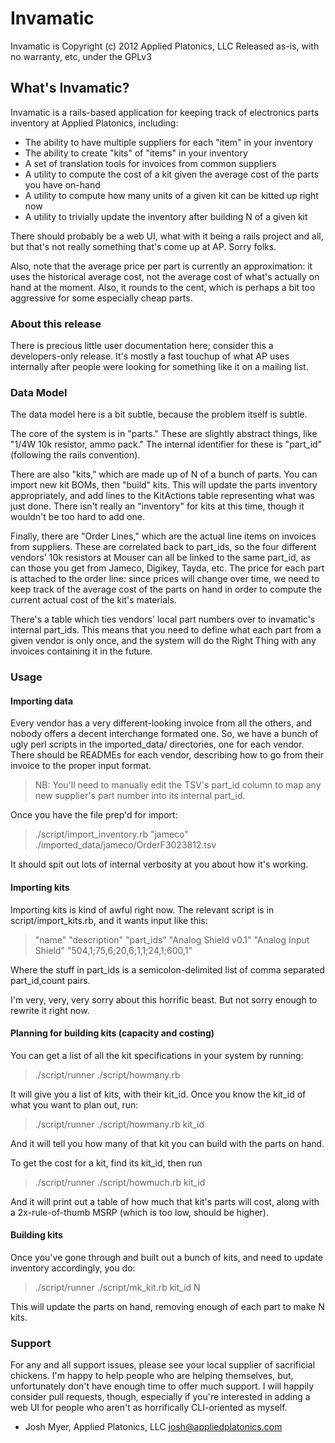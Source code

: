 # Invamatic

Invamatic is Copyright (c) 2012 Applied Platonics, LLC
Released as-is, with no warranty, etc, under the GPLv3

## What's Invamatic?

Invamatic is a rails-based application for keeping track of
electronics parts inventory at Applied Platonics, including:

 * The ability to have multiple suppliers for each "item" in your inventory
 * The ability to create "kits" of "items" in your inventory
 * A set of translation tools for invoices from common suppliers
 * A utility to compute the cost of a kit given the average cost of the parts you have on-hand
 * A utility to compute how many units of a given kit can be kitted up right now
 * A utility to trivially update the inventory after building N of a given kit

There should probably be a web UI, what with it being a rails project
and all, but that's not really something that's come up at AP.  Sorry
folks.

Also, note that the average price per part is currently an
approximation: it uses the historical average cost, not the average
cost of what's actually on hand at the moment. Also, it rounds to the
cent, which is perhaps a bit too aggressive for some especially cheap
parts.

### About this release

There is precious little user documentation here; consider this a
developers-only release.  It's mostly a fast touchup of what AP uses
internally after people were looking for something like it on a
mailing list.

### Data Model

The data model here is a bit subtle, because the problem itself is subtle.

The core of the system is in "parts."  These are slightly abstract
things, like "1/4W 10k resistor, ammo pack."  The internal identifier
for these is "part_id" (following the rails convention).

There are also "kits," which are made up of N of a bunch of parts.
You can import new kit BOMs, then "build" kits.  This will update the
parts inventory appropriately, and add lines to the KitActions table
representing what was just done.  There isn't really an "inventory"
for kits at this time, though it wouldn't be too hard to add one.

Finally, there are "Order Lines," which are the actual line items on
invoices from suppliers. These are correlated back to part_ids, so the
four different vendors' 10k resistors at Mouser can all be linked to
the same part_id, as can those you get from Jameco, Digikey, Tayda,
etc. The price for each part is attached to the order line: since
prices will change over time, we need to keep track of the average
cost of the parts on hand in order to compute the current actual cost
of the kit's materials.

There's a table which ties vendors' local part numbers over to
invamatic's internal part_ids. This means that you need to define what
each part from a given vendor is only once, and the system will do the
Right Thing with any invoices containing it in the future.


### Usage

#### Importing data

Every vendor has a very different-looking invoice from all the others,
and nobody offers a decent interchange formated one. So, we have a
bunch of ugly perl scripts in the imported_data/ directories, one for
each vendor. There should be READMEs for each vendor, describing how
to go from their invoice to the proper input format. 

>   NB: You'll need to manually edit the TSV's part_id column to map
>   any new supplier's part number into its internal part_id.

Once you have the file prep'd for import:

>  ./script/import_inventory.rb "jameco" ./imported_data/jameco/OrderF3023812.tsv

It should spit out lots of internal verbosity at you about how it's
working.

#### Importing kits

Importing kits is kind of awful right now.  The relevant script is in script/import_kits.rb, and it wants input like this:

>  "name"	"description"	"part_ids"
>  "Analog Shield v0.1"	"Analog Input Shield"	"504,1;75,6;20,6;1,1;24,1;600,1"

Where the stuff in part_ids is a semicolon-delimited list of comma
separated part_id,count pairs.

I'm very, very, very sorry about this horrific beast. But not sorry
enough to rewrite it right now.


#### Planning for building kits (capacity and costing)

You can get a list of all the kit specifications in your system by
running:

>  ./script/runner ./script/howmany.rb

It will give you a list of kits, with their kit_id. Once you know the
kit_id of what you want to plan out, run:

>  ./script/runner ./script/howmany.rb kit_id

And it will tell you how many of that kit you can build with the parts
on hand.

To get the cost for a kit, find its kit_id, then run

>  ./script/runner ./script/howmuch.rb kit_id

And it will print out a table of how much that kit's parts will cost,
along with a 2x-rule-of-thumb MSRP (which is too low, should be
higher).


#### Building kits

Once you've gone through and built out a bunch of kits, and need to
update inventory accordingly, you do:

>  ./script/runner ./script/mk_kit.rb kit_id N

This will update the parts on hand, removing enough of each part to
make N kits.


### Support

For any and all support issues, please see your local supplier of
sacrificial chickens. I'm happy to help people who are helping
themselves, but, unfortunately don't have enough time to offer much
support. I will happily consider pull requests, though, especially if
you're interested in adding a web UI for people who aren't as
horrifically CLI-oriented as myself.

  - Josh Myer, Applied Platonics, LLC <josh@appliedplatonics.com>